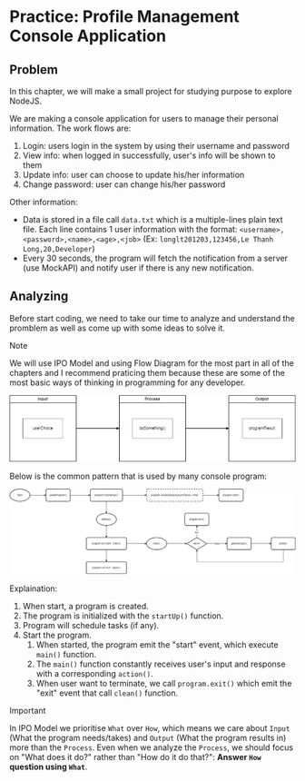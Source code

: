# Practice: Profile Management Console Application
## Problem
In this chapter, we will make a small project for studying purpose to explore NodeJS.

We are making a console application for users to manage their personal information. The work flows are:
1. Login: users login in the system by using their username and password
2. View info: when logged in successfully, user's info will be shown to them
3. Update info: user can choose to update his/her information
4. Change password: user can change his/her password

Other information:
* Data is stored in a file call `data.txt` which is a multiple-lines plain text file. Each line contains 1 user information with the format: `<username>,<password>,<name>,<age>,<job>` (Ex: `longlt201203,123456,Le Thanh Long,20,Developer`)
* Every 30 seconds, the program will fetch the notification from a server (use MockAPI) and notify user if there is any new notification.
## Analyzing
Before start coding, we need to take our time to analyze and understand the promblem as well as come up with some ideas to solve it.

> [!NOTE]
> We will use IPO Model and using Flow Diagram for the most part in all of the chapters and I recommend praticing them because these are some of the most basic ways of thinking in programming for any developer.

![](../docs-assets/IPO%20Model.png)

Below is the common pattern that is used by many console program:

![](../docs-assets/Console%20Common%20Flow.png)

Explaination:
1. When start, a program is created.
2. The program is initialized with the `startUp()` function.
3. Program will schedule tasks (if any).
4. Start the program.
    1. When started, the program emit the "start" event, which execute `main()` function.
    2. The `main()` function constantly receives user's input and response with a corresponding `action()`.
    3. When user want to terminate, we call `program.exit()` which emit the "exit" event that call `clean()` function.

> [!IMPORTANT]
> In IPO Model we prioritise `What` over `How`, which means we care about `Input` (What the program needs/takes) and `Output` (What the program results in) more than the `Process`. Even when we analyze the `Process`, we should focus on "What does it do?" rather than "How do it do that?": **Answer `How` question using `What`**.
